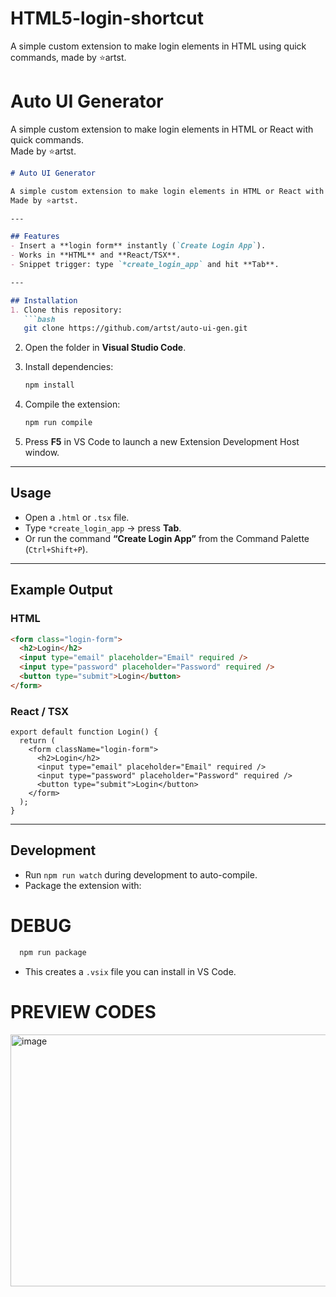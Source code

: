 # HTML5-login-shortcut
A simple custom extension to make login elements in HTML using quick commands, made by ⭐artst.


# Auto UI Generator

A simple custom extension to make login elements in HTML or React with quick commands.  
Made by ⭐artst.

````markdown
# Auto UI Generator

A simple custom extension to make login elements in HTML or React with quick commands.  
Made by ⭐artst.

---

## Features
- Insert a **login form** instantly (`Create Login App`).
- Works in **HTML** and **React/TSX**.
- Snippet trigger: type `*create_login_app` and hit **Tab**.

---

## Installation
1. Clone this repository:
   ```bash
   git clone https://github.com/artst/auto-ui-gen.git
````

2. Open the folder in **Visual Studio Code**.
3. Install dependencies:

   ```bash
   npm install
   ```
4. Compile the extension:

   ```bash
   npm run compile
   ```
5. Press **F5** in VS Code to launch a new Extension Development Host window.

---

## Usage

* Open a `.html` or `.tsx` file.
* Type `*create_login_app` → press **Tab**.
* Or run the command **“Create Login App”** from the Command Palette (`Ctrl+Shift+P`).

---

## Example Output

### HTML

```html
<form class="login-form">
  <h2>Login</h2>
  <input type="email" placeholder="Email" required />
  <input type="password" placeholder="Password" required />
  <button type="submit">Login</button>
</form>
```

### React / TSX

```tsx
export default function Login() {
  return (
    <form className="login-form">
      <h2>Login</h2>
      <input type="email" placeholder="Email" required />
      <input type="password" placeholder="Password" required />
      <button type="submit">Login</button>
    </form>
  );
}
```

---

## Development

* Run `npm run watch` during development to auto-compile.
* Package the extension with:

# DEBUG  
```bash
  npm run package
  ```
* This creates a `.vsix` file you can install in VS Code.

# PREVIEW CODES
<img width="668" height="403" alt="image" src="https://github.com/user-attachments/assets/f9e17800-0812-47b0-9d2d-8c41daf61ef5" />
